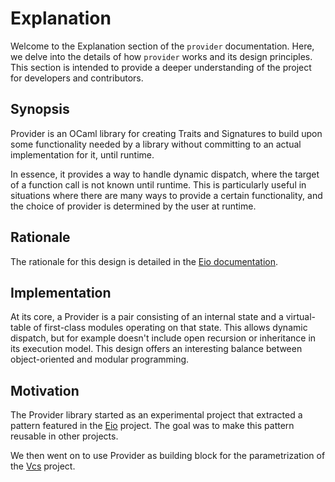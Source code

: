 # Explanation

Welcome to the Explanation section of the `provider` documentation. Here, we delve into the details of how `provider` works and its design principles. This section is intended to provide a deeper understanding of the project for developers and contributors.

## Synopsis

Provider is an OCaml library for creating Traits and Signatures to build upon some functionality needed by a library without committing to an actual implementation for it, until runtime.

In essence, it provides a way to handle dynamic dispatch, where the target of a function call is not known until runtime. This is particularly useful in situations where there are many ways to provide a certain functionality, and the choice of provider is determined by the user at runtime.

## Rationale

The rationale for this design is detailed in the [Eio documentation](https://github.com/ocaml-multicore/eio/blob/main/doc/rationale.md#dynamic-dispatch).

## Implementation

At its core, a Provider is a pair consisting of an internal state and a virtual-table of first-class modules operating on that state. This allows dynamic dispatch, but for example doesn't include open recursion or inheritance in its execution model. This design offers an interesting balance between object-oriented and modular programming.

## Motivation

The Provider library started as an experimental project that extracted a pattern featured in the [Eio](https://github.com/ocaml-multicore/eio) project. The goal was to make this pattern reusable in other projects.

We then went on to use Provider as building block for the parametrization of the [Vcs](https://mbarbin.github.io/vcs/) project.
